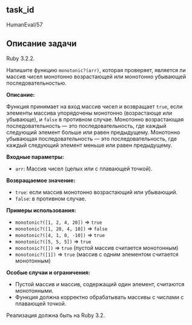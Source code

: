 ## task_id
HumanEval/57

## Описание задачи
Ruby 3.2.2.

Напишите функцию `monotonic?(arr)`, которая проверяет, является ли массив чисел монотонно возрастающей или монотонно убывающей последовательностью.

**Описание:**

Функция принимает на вход массив чисел и возвращает `true`, если элементы массива упорядочены монотонно (возрастающе или убывающе), и `false` в противном случае.  Монотонно возрастающая последовательность — это последовательность, где каждый следующий элемент больше или равен предыдущему. Монотонно убывающая последовательность — это последовательность, где каждый следующий элемент меньше или равен предыдущему.

**Входные параметры:**

* `arr`: Массив чисел (целых или с плавающей точкой).

**Возвращаемое значение:**

* `true`: если массив монотонно возрастающий или убывающий.
* `false`: в противном случае.

**Примеры использования:**

* `monotonic?([1, 2, 4, 20])`  => `true`
* `monotonic?([1, 20, 4, 10])` => `false`
* `monotonic?([4, 1, 0, -10])` => `true`
* `monotonic?([5, 5, 5])`     => `true`
* `monotonic?([])`           => `true` (пустой массив считается монотонным)
* `monotonic?([1])`          => `true` (массив с одним элементом считается монотонным)


**Особые случаи и ограничения:**

* Пустой массив и массив, содержащий один элемент, считаются монотонными.
* Функция должна корректно обрабатывать массивы с числами с плавающей точкой.


Реализация должна быть на Ruby 3.2.

